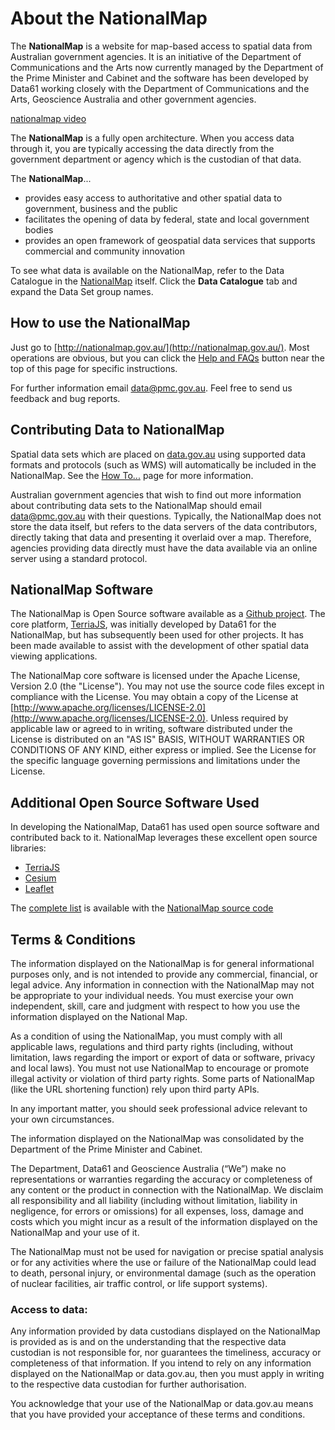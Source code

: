 ---
---

About the NationalMap
=====================

The **NationalMap** is a website for map-based access to spatial data from Australian government agencies. It is an initiative of the Department of Communications and the Arts now currently managed by the Department of the Prime Minister and Cabinet and the software has been developed by Data61 working closely with the Department of Communications and the Arts, Geoscience Australia and other government agencies.

[nationalmap video](https://www.youtube.com/embed/gsEAq0x0xh4)

The **NationalMap** is a fully open architecture. When you access data through it, you are typically accessing the data directly from the government department or agency which is the custodian of that data.

The **NationalMap**...

*   provides easy access to authoritative and other spatial data to government, business and the public
*   facilitates the opening of data by federal, state and local government bodies
*   provides an open framework of geospatial data services that supports commercial and community innovation

To see what data is available on the NationalMap, refer to the Data Catalogue in the [NationalMap](http://nationalmap.gov.au/) itself. Click the **Data Catalogue** tab and expand the Data Set group names.

How to use the NationalMap
--------------------------

Just go to [http://nationalmap.gov.au/](http://nationalmap.gov.au/). Most operations are obvious, but you can click the [Help and FAQs](help/help.html) button near the top of this page for specific instructions.

For further information email [data@pmc.gov.au](mailto:data@pmc.gov.au). Feel free to send us feedback and bug reports.

Contributing Data to NationalMap
--------------------------------

Spatial data sets which are placed on [data.gov.au](http://data.gov.au/) using supported data formats and protocols (such as WMS) will automatically be included in the NationalMap. See the [How To...](help/help.html) page for more information.

Australian government agencies that wish to find out more information about contributing data sets to the NationalMap should email [data@pmc.gov.au](mailto:data@pmc.gov.au) with their questions. Typically, the NationalMap does not store the data itself, but refers to the data servers of the data contributors, directly taking that data and presenting it overlaid over a map. Therefore, agencies providing data directly must have the data available via an online server using a standard protocol.

NationalMap Software
--------------------

The NationalMap is Open Source software available as a [Github project](https://github.com/NICTA/nationalmap). The core platform, [TerriaJS](https://github.com/TerriaJS/terriajs), was initially developed by Data61 for the NationalMap, but has subsequently been used for other projects. It has been made available to assist with the development of other spatial data viewing applications.

The NationalMap core software is licensed under the Apache License, Version 2.0 (the "License"). You may not use the source code files except in compliance with the License. You may obtain a copy of the License at [http://www.apache.org/licenses/LICENSE-2.0](http://www.apache.org/licenses/LICENSE-2.0). Unless required by applicable law or agreed to in writing, software distributed under the License is distributed on an "AS IS" BASIS, WITHOUT WARRANTIES OR CONDITIONS OF ANY KIND, either express or implied. See the License for the specific language governing permissions and limitations under the License.

Additional Open Source Software Used
------------------------------------

In developing the NationalMap, Data61 has used open source software and contributed back to it. NationalMap leverages these excellent open source libraries:

*   [TerriaJS](https://github.com/TerriaJS/terriajs)
*   [Cesium](http://cesiumjs.org/)
*   [Leaflet](http://leafletjs.com/)

The [complete list](https://github.com/NICTA/nationalmap/blob/master/LICENSE.md) is available with the [NationalMap source code](https://github.com/NICTA/nationalmap)

Terms & Conditions
------------------

The information displayed on the NationalMap is for general informational purposes only, and is not intended to provide any commercial, financial, or legal advice. Any information in connection with the NationalMap may not be appropriate to your individual needs. You must exercise your own independent, skill, care and judgment with respect to how you use the information displayed on the National Map.

As a condition of using the NationalMap, you must comply with all applicable laws, regulations and third party rights (including, without limitation, laws regarding the import or export of data or software, privacy and local laws). You must not use NationalMap to encourage or promote illegal activity or violation of third party rights. Some parts of NationalMap (like the URL shortening function) rely upon third party APIs.

In any important matter, you should seek professional advice relevant to your own circumstances.

The information displayed on the NationalMap was consolidated by the Department of the Prime Minister and Cabinet.

The Department, Data61 and Geoscience Australia (“We”) make no representations or warranties regarding the accuracy or completeness of any content or the product in connection with the NationalMap. We disclaim all responsibility and all liability (including without limitation, liability in negligence, for errors or omissions) for all expenses, loss, damage and costs which you might incur as a result of the information displayed on the NationalMap and your use of it.

The NationalMap must not be used for navigation or precise spatial analysis or for any activities where the use or failure of the NationalMap could lead to death, personal injury, or environmental damage (such as the operation of nuclear facilities, air traffic control, or life support systems).

### Access to data:

Any information provided by data custodians displayed on the NationalMap is provided as is and on the understanding that the respective data custodian is not responsible for, nor guarantees the timeliness, accuracy or completeness of that information. If you intend to rely on any information displayed on the NationalMap or data.gov.au, then you must apply in writing to the respective data custodian for further authorisation.

You acknowledge that your use of the NationalMap or data.gov.au means that you have provided your acceptance of these terms and conditions.